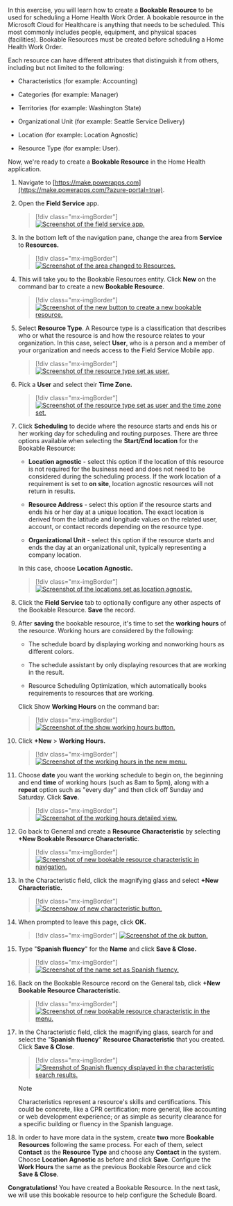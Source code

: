 In this exercise, you will learn how to create a **Bookable Resource** to be used for scheduling a Home Health Work Order. A bookable resource in the Microsoft Cloud for Healthcare is anything that needs to be scheduled. This most commonly includes people, equipment, and physical spaces (facilities). Bookable Resources must be created before scheduling a Home Health Work Order.

Each resource can have different attributes that distinguish it from others, including but not limited to the following:

- Characteristics (for example: Accounting)
	
- Categories (for example: Manager)
	
- Territories (for example: Washington State)
	
- Organizational Unit (for example: Seattle Service Delivery)
	
- Location (for example: Location Agnostic)
	
- Resource Type (for example: User).

Now, we're ready to create a **Bookable Resource** in the Home Health application.

1.  Navigate to [https://make.powerapps.com](https://make.powerapps.com/?azure-portal=true).

1.  Open the **Field Service** app.

	> [!div class="mx-imgBorder"]
	> [![Screenshot of the field service app.](../media/field-service.png)](../media/field-service.png#lightbox)

1.  In the bottom left of the navigation pane, change the area from **Service** to **Resources.**

	> [!div class="mx-imgBorder"]
	> [![Screenshot of the area changed to Resources.](../media/resources.png)](../media/resources.png#lightbox)

1.  This will take you to the Bookable Resources entity. Click **New** on the command bar to create a new **Bookable Resource**.

	> [!div class="mx-imgBorder"]
	> [![Screenshot of the new button to create a new bookable resource.](../media/new-bookable-resource.png)](../media/new-bookable-resource.png#lightbox)

1.  Select **Resource Type**. A Resource type is a classification that describes who or what the resource is and how the resource relates to your organization. In this case, select **User**, who is a person and a member of your organization and needs access to the Field Service Mobile app.

	> [!div class="mx-imgBorder"]
	> [![Screenshot of the resource type set as user.](../media/user.png)](../media/user.png#lightbox)

1.  Pick a **User** and select their **Time Zone.**

	> [!div class="mx-imgBorder"]
	> [![Screenshot of the resource type set as user and the time zone set.](../media/user-resource-type.png)](../media/user-resource-type.png#lightbox)

1.  Click **Scheduling** to decide where the resource starts and ends his or her working day for scheduling and routing purposes. There are three options available when selecting the **Start/End location** for the Bookable Resource:

	-   **Location agnostic** - select this option if the location of this resource is not required for the business need and does not need to be considered during the scheduling process. If the work location of a requirement is set to **on site**, location agnostic resources will not return in results.
	
	-   **Resource Address** - select this option if the resource starts and ends his or her day at a unique location. The exact location is derived from the latitude and longitude values on the related user, account, or contact records depending on the resource type. 
	
	-   **Organizational Unit** - select this option if the resource starts and ends the day at an organizational unit, typically representing a company location.

	In this case, choose **Location Agnostic.**

	> [!div class="mx-imgBorder"]
	> [![Screenshot of the locations set as location agnostic.](../media/location-agnostic.png)](../media/location-agnostic.png#lightbox)

1.  Click the **Field Service** tab to optionally configure any other aspects of the Bookable Resource. **Save** the record.

1.  After **saving** the bookable resource, it's time to set the **working hours** of the resource. Working hours are considered by the following:

	-   The schedule board by displaying working and nonworking hours as different colors.
	
	-   The schedule assistant by only displaying resources that are working in the result.
	
	-   Resource Scheduling Optimization, which automatically books requirements to resources that are working.

	Click Show **Working Hours** on the command bar:

	> [!div class="mx-imgBorder"]
	> [![Screenshot of the show working hours button.](../media/show-work-hours.png)](../media/show-work-hours.png#lightbox)

1. Click **+New** > **Working Hours.**

	> [!div class="mx-imgBorder"]
	> [![Screenshot of the working hours in the new menu.](../media/working-hours.png)](../media/working-hours.png#lightbox)

1. Choose **date** you want the working schedule to begin on, the beginning and end **time** of working hours (such as 8am to 5pm), along with a **repeat** option such as "every day" and then click off Sunday and Saturday. Click **Save**.

	> [!div class="mx-imgBorder"]
	> [![Screenshot of the working hours detailed view.](../media/work-hour-details.png)](../media/work-hour-details.png#lightbox)

1. Go back to General and create a **Resource Characteristic** by selecting **+New Bookable Resource Characteristic**.

	> [!div class="mx-imgBorder"]
	> [![Screenshot of new bookable resource characteristic in navigation.](../media/new-bookable-resource-characteristic.png)](../media/new-bookable-resource-characteristic.png#lightbox)

1. In the Characteristic field, click the magnifying glass and select **+New Characteristic.**

	> [!div class="mx-imgBorder"]
	> [![Screenshow of new characteristic button.](../media/new-characteristic.png)](../media/new-characteristic.png#lightbox)

1. When prompted to leave this page, click **OK.**

	> [!div class="mx-imgBorder"]
	> [![Screenshot of the ok button.](../media/ok-button.png)](../media/ok-button.png#lightbox)

1. Type "**Spanish fluency**" for the **Name** and click **Save & Close.**

	> [!div class="mx-imgBorder"]
	> [![Screenshot of the name set as Spanish fluency.](../media/spanish-fluency.png)](../media/spanish-fluency.png#lightbox)

1. Back on the Bookable Resource record on the General tab, click **+New Bookable Resource Characteristic**.

	> [!div class="mx-imgBorder"]
	> [![Screenshot of new bookable resource characteristic in the menu.](../media/new-bookable-resource-characteristic.png)](../media/new-bookable-resource-characteristic.png#lightbox)

1. In the Characteristic field, click the magnifying glass, search for and select the "**Spanish fluency**" **Resource Characteristic** that you created. Click **Save & Close**.

	> [!div class="mx-imgBorder"]
	> [![Sreenshot of Spanish fluency displayed in the characteristic search results.](../media/search-characteristic.png)](../media/search-characteristic.png#lightbox)

	> [!NOTE]
	> Characteristics represent a resource's skills and certifications. This could be concrete, like a CPR certification; more general, like accounting or web development experience; or as simple as security clearance for a specific building or fluency in the Spanish language.

1. In order to have more data in the system, create **two** more **Bookable Resources** following the same process. For each of them, select **Contact** as the **Resource Type** and choose any **Contact** in the system. Choose **Location Agnostic** as before and click **Save**. Configure the **Work Hours** the same as the previous Bookable Resource and click **Save & Close**.

**Congratulations**! You have created a Bookable Resource. In the next task, we will use this bookable resource to help configure the Schedule Board.

